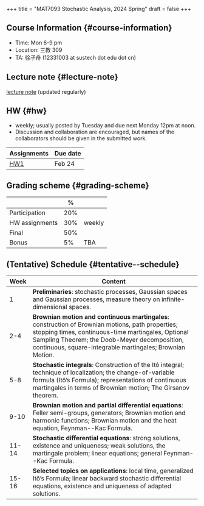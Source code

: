 +++
title = "MAT7093 Stochastic Analysis, 2024 Spring"
draft = false
+++

## Course Information {#course-information}

-   Time: Mon 6-9 pm
-   Location: 三教 309
-   TA: 徐子舟 (12331003 at sustech dot edu dot cn)


## Lecture note {#lecture-note}

[lecture note](./stochastic-analysis-LN.pdf) (updated regularly)


## HW {#hw}

-   weekly; usually posted by Tuesday and due next Monday 12pm at noon.
-   Discussion and collaboration are encouraged, but names of the collaborators should be given in the submitted work.

| Assignments      | Due date |
|------------------|----------|
| [HW1](./hw1.pdf) | Feb 24   |


## Grading scheme {#grading-scheme}

|                | %   |        |
|----------------|-----|--------|
| Participation  | 20% |        |
| HW assignments | 30% | weekly |
| Final          | 50% |        |
| Bonus          | 5%  | TBA    |


## (Tentative) Schedule {#tentative--schedule}

| Week  | Content                                                                                                                                                                                                                                                              |
|-------|----------------------------------------------------------------------------------------------------------------------------------------------------------------------------------------------------------------------------------------------------------------------|
| 1     | **Preliminaries**: stochastic processes, Gaussian spaces and Gaussian processes, measure theory on infinite-dimensional spaces.                                                                                                                                      |
| 2-4   | **Brownian motion and continuous martingales**: construction of Brownian motions, path properties; stopping times, continuous-time martingales, Optional Sampling Theorem; the Doob-Meyer decomposition, continuous, square-integrable martingales; Brownian Motion. |
| 5-8   | **Stochastic integrals**: Construction of the Itô integral; technique of localization; the change-of-variable formula (Itô’s Formula); representations of continuous martingales in terms of Brownian motion; The Girsanov theorem.                                  |
| 9-10  | **Brownian motion and partial differential equations**: Feller semi-groups, generators; Brownian motion and harmonic functions; Brownian motion and the heat equation, Feynman--Kac Formula.                                                                         |
| 11-14 | **Stochastic differential equations**: strong solutions, existence and uniqueness; weak solutions, the martingale problem; linear equations; general Feynman--Kac Formula.                                                                                           |
| 15-16 | **Selected topics on applications**: local time, generalized Itô’s Formula; linear backward stochastic differential equations, existence and uniqueness of adapted solutions.                                                                                        |
